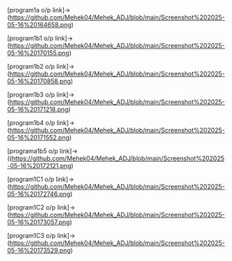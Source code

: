 [program1a o/p link]->(https://github.com/Mehek04/Mehek_ADJ/blob/main/Screenshot%202025-05-16%20164658.png)

[program1b1 o/p link]->(https://github.com/Mehek04/Mehek_ADJ/blob/main/Screenshot%202025-05-16%20170155.png)

[program1b2 o/p link]->(https://github.com/Mehek04/Mehek_ADJ/blob/main/Screenshot%202025-05-16%20170858.png)

[program1b3 o/p link]->(https://github.com/Mehek04/Mehek_ADJ/blob/main/Screenshot%202025-05-16%20171218.png)

[program1b4 o/p link]->(https://github.com/Mehek04/Mehek_ADJ/blob/main/Screenshot%202025-05-16%20171552.png)

[programa1b5 o/p link]->((https://github.com/Mehek04/Mehek_ADJ/blob/main/Screenshot%202025-05-16%20172121.png)

[program1C1 o/p link]->(https://github.com/Mehek04/Mehek_ADJ/blob/main/Screenshot%202025-05-16%20172746.png)

[program1C2 o/p link]->(https://github.com/Mehek04/Mehek_ADJ/blob/main/Screenshot%202025-05-16%20173057.png)

[program1C3 o/p link]->(https://github.com/Mehek04/Mehek_ADJ/blob/main/Screenshot%202025-05-16%20173529.png)
